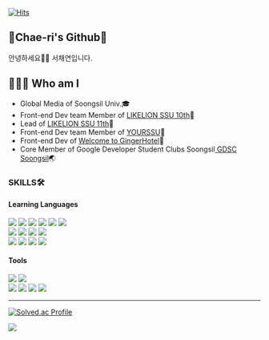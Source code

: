 <div align="start">
  
  [![Hits](https://hits.seeyoufarm.com/api/count/incr/badge.svg?url=https%3A%2F%2Fgithub.com%2Fseocylucky&count_bg=%23FF709F&title_bg=%235FB3D9&icon=&icon_color=%23E7E7E7&title=hits&edge_flat=false)](https://hits.seeyoufarm.com)
  

   ## 🍒Chae-ri's Github🍒
  
  안녕하세요👋🏻 서채연입니다.

  ## 💁🏻‍♀️ Who am I
  
  - Global Media of Soongsil Univ.🎓
  - Front-end Dev team Member of <a href="https://github.com/likelion-ssu">LIKELION SSU 10th</a>🦁
  - Lead of <a href="https://github.com/likelion-ssu">LIKELION SSU 11th</a>🦁
  - Front-end Dev team Member of <a href="https://github.com/yourssu">YOURSSU</a>💙
  - Front-end Dev of <a href="https://github.com/Advent-calendar-by-likeLion">Welcome to GingerHotel</a>🎄
  - Core Member of Google Developer Student Clubs Soongsil<a href="https://github.com/gdsc-ssu"> GDSC Soongsil</a>🌏
  
  ### SKILLS🛠
  #### Learning Languages
  <div>
  <img src="https://img.shields.io/badge/JavaScript-F7DF1E?style=flat-square&logo=JavaScript&logoColor=white"/>
  <img src="https://img.shields.io/badge/TypeScript-3178C6?style=flat-square&logo=TypeScript&logoColor=white"/>
  <img src="https://img.shields.io/badge/HTML5-E34F26?style=flat-square&logo=HTML5&logoColor=white"/>
  <img src="https://img.shields.io/badge/CSS3-1572B6?style=flat-square&logo=CSS3&logoColor=white"/>
  <img src="https://img.shields.io/badge/React-61DAFB?style=flat-square&logo=React&logoColor=white"/>
  <img src="https://img.shields.io/badge/Next.js-2D3E50?style=flat-square&logo=Next.js&logoColor=white"/>
    <br/>
    <img src="https://img.shields.io/badge/React Query-FF4154?style=flat-square&logo=ReactQuery&logoColor=white"/>
    <img src="https://img.shields.io/badge/Three.js-000000?style=flat-square&logo=Three.js&logoColor=white"/></a>
    <img src="https://img.shields.io/badge/Tailwind CSS-06B6D4?style=flat-square&logo=TailwindCSS&logoColor=white"/>
<img src="https://img.shields.io/badge/Styled Component-DB7093?style=flat-square&logo=styled-components&logoColor=white"/>
    <br/>
  <img src="https://img.shields.io/badge/Python-3776AB?style=flat-square&logo=Python&logoColor=white"/>
  <img src="https://img.shields.io/badge/C++-00599C?style=flat-square&logo=C++&logoColor=white"/>
  <img src="https://img.shields.io/badge/Java-FF4F8B?style=flat&logo=OpenJDK&logoColor=white"/>
  <img src="https://img.shields.io/badge/Swift-F05138?style=flat-square&logo=Swift&logoColor=white"/>
  </div>

  #### Tools
  <div>
  <img src="https://img.shields.io/badge/Adobe After Effects-9999FF?style=flat-square&logo=Adobe After Effects&logoColor=white"/>
  <img src="https://img.shields.io/badge/Adobe Premiere Pro-9999FF?style=flat-square&logo=Adobe Premiere Pro&logoColor=white"/>
    <br/>
  <img src="https://img.shields.io/badge/Adobe Photoshop-31A8FF?style=flat-square&logo=Adobe Photoshop&logoColor=white"/>
  <img src="https://img.shields.io/badge/Adobe Illustrator-FF9A00?style=flat-square&logo=Adobe Illustrator&logoColor=white"/>
  <img src="https://img.shields.io/badge/Adobe XD-FF61F6?style=flat-square&logo=Adobe XD&logoColor=white"/>
  <img src="https://img.shields.io/badge/Figma-FF3850?style=flat-square&logo=Figma&logoColor=white"/>
  </div>

<hr/>

  
  [![Solved.ac Profile](http://mazassumnida.wtf/api/v2/generate_badge?boj=v_l_v_l_v)](https://solved.ac/v_l_v_l_v/)
  
<img src="https://github-readme-stats.vercel.app/api?username=seocylucky&theme=tokyonight">
  
</div>
